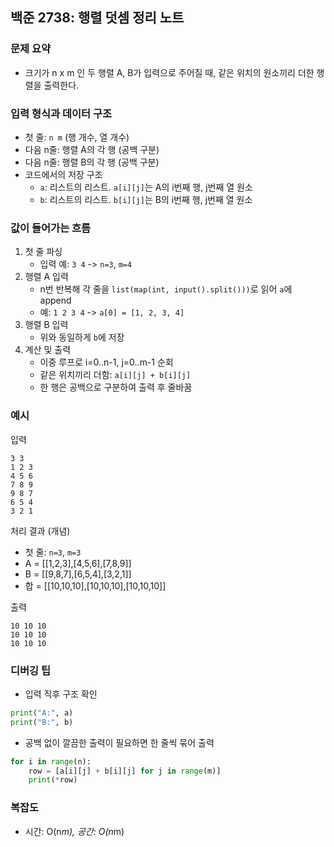 ## 백준 2738: 행렬 덧셈 정리 노트

### 문제 요약

- 크기가 n x m 인 두 행렬 A, B가 입력으로 주어질 때, 같은 위치의 원소끼리 더한 행렬을 출력한다.

### 입력 형식과 데이터 구조

- 첫 줄: `n m` (행 개수, 열 개수)
- 다음 n줄: 행렬 A의 각 행 (공백 구분)
- 다음 n줄: 행렬 B의 각 행 (공백 구분)
- 코드에서의 저장 구조
  - `a`: 리스트의 리스트. `a[i][j]`는 A의 i번째 행, j번째 열 원소
  - `b`: 리스트의 리스트. `b[i][j]`는 B의 i번째 행, j번째 열 원소

### 값이 들어가는 흐름

1. 첫 줄 파싱
   - 입력 예: `3 4` -> `n=3`, `m=4`
2. 행렬 A 입력
   - n번 반복해 각 줄을 `list(map(int, input().split()))`로 읽어 `a`에 append
   - 예: `1 2 3 4` -> `a[0] = [1, 2, 3, 4]`
3. 행렬 B 입력
   - 위와 동일하게 `b`에 저장
4. 계산 및 출력
   - 이중 루프로 i=0..n-1, j=0..m-1 순회
   - 같은 위치끼리 더함: `a[i][j] + b[i][j]`
   - 한 행은 공백으로 구분하여 출력 후 줄바꿈

### 예시

입력

```text
3 3
1 2 3
4 5 6
7 8 9
9 8 7
6 5 4
3 2 1
```

처리 결과 (개념)

- 첫 줄: `n=3`, `m=3`
- A = [[1,2,3],[4,5,6],[7,8,9]]
- B = [[9,8,7],[6,5,4],[3,2,1]]
- 합 = [[10,10,10],[10,10,10],[10,10,10]]

출력

```text
10 10 10
10 10 10
10 10 10
```

### 디버깅 팁

- 입력 직후 구조 확인

```python
print("A:", a)
print("B:", b)
```

- 공백 없이 깔끔한 출력이 필요하면 한 줄씩 묶어 출력

```python
for i in range(n):
    row = [a[i][j] + b[i][j] for j in range(m)]
    print(*row)
```

### 복잡도

- 시간: O(n*m), 공간: O(n*m)
